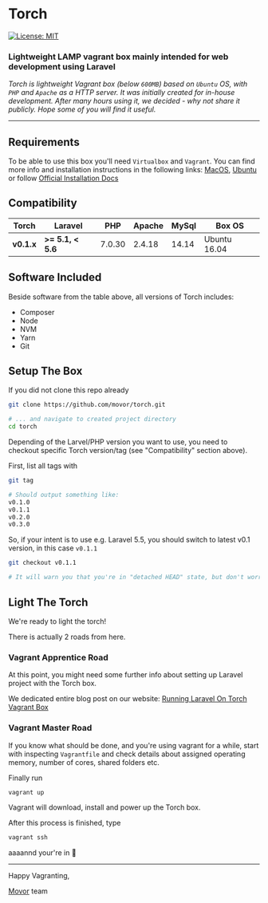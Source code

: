 # Torch

[![License: MIT](https://img.shields.io/badge/license-MIT-blue.svg)](https://github.com/movor/torch/blob/master/LICENSE)

### Lightweight LAMP vagrant box mainly intended for web development using Laravel

*Torch is lightweight Vagrant box (below `600MB`) based on `Ubuntu` OS, with `PHP` and `Apache` as a HTTP server.
It was initially created for in-house development. After many hours using it, we decided - why not share it 
publicly. Hope some of you will find it useful.*

---

## Requirements

To be able to use this box you'll need `Virtualbox` and `Vagrant`. 
You can find more info and installation instructions in the following links:
[MacOS](https://medium.com/@JohnFoderaro/macos-sierra-vagrant-quick-start-guide-2b8b78913be3),
[Ubuntu](http://www.codebind.com/linux-tutorials/install-vagrant-ubuntu-16-04/) or follow
[Official Installation Docs](https://www.vagrantup.com/docs/installation/)

## Compatibility

| Torch      | Laravel           | PHP      | Apache  | MySql  | Box OS 
| ---------- | ----------------- | -------- | ------- | ------ | ------------
| **v0.1.x** | **>= 5.1, < 5.6** | 7.0.30   | 2.4.18  | 14.14  | Ubuntu 16.04

## Software Included

Beside software from the table above, all versions of Torch includes:

- Composer 
- Node
- NVM
- Yarn
- Git

## Setup The Box

If you did not clone this repo already

```bash
git clone https://github.com/movor/torch.git

# ... and navigate to created project directory
cd torch
```

Depending of the Larvel/PHP version you want to use, you need to checkout specific
Torch version/tag (see "Compatibility" section above).

First, list all tags with

```bash
git tag

# Should output something like:
v0.1.0
v0.1.1
v0.2.0
v0.3.0
```

So, if your intent is to use e.g. Laravel 5.5, you should switch to latest v0.1 version, 
in this case `v0.1.1`

```bash
git checkout v0.1.1

# It will warn you that you're in "detached HEAD" state, but don't worry
```

## Light The Torch

We're ready to light the torch!

There is actually 2 roads from here. 

### Vagrant Apprentice Road

At this point, you might need some further info about setting up Laravel project with the Torch box.

We dedicated entire blog post on our website: [Running Laravel On Torch Vagrant Box](https://movor.io/article/running-laravel-on-torch-vagrant-box)

### Vagrant Master Road

If you know what should be done, and you're using vagrant for a while, start with inspecting `Vagrantfile` and check
details about assigned operating memory, number of cores, shared folders etc.

Finally run 

```bash
vagrant up
```

Vagrant will download, install and power up the Torch box.

After this process is finished, type

```bash
vagrant ssh
```

aaaannd your're in :beers:

---

Happy Vagranting,

[Movor](https://movor.io/) team
